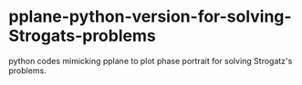 # pplane-python-version-for-solving-Strogats-problems
 python codes mimicking pplane to plot phase portrait for solving Strogatz's problems.
